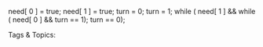 need[ 0 ] = true; need[ 1 ] = true;
turn = 0;
turn = 1;
while ( need[ 1 ] && while ( need[ 0 ] &&
turn == 1); turn == 0);

   Tags & Topics:
   